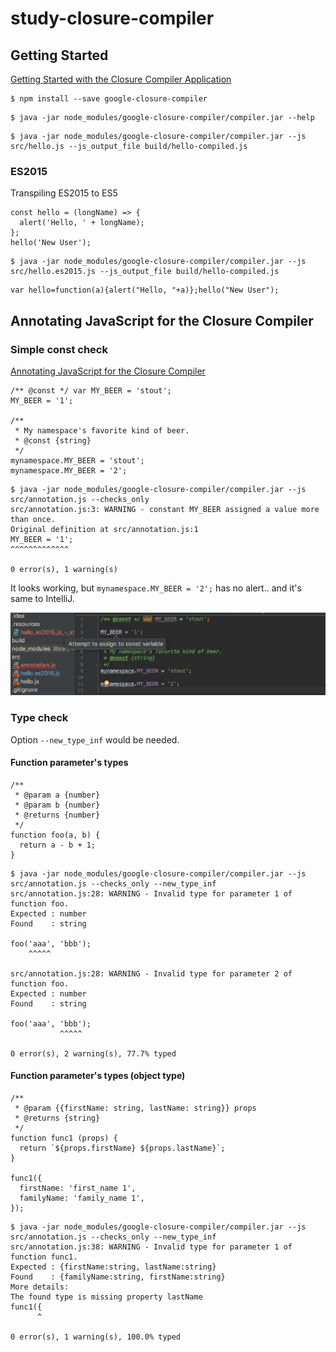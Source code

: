 # study-closure-compiler

## Getting Started

[Getting Started with the Closure Compiler Application](https://developers.google.com/closure/compiler/docs/gettingstarted_app)

```
$ npm install --save google-closure-compiler
```

```$xslt
$ java -jar node_modules/google-closure-compiler/compiler.jar --help
```

```$xslt
$ java -jar node_modules/google-closure-compiler/compiler.jar --js src/hello.js --js_output_file build/hello-compiled.js
```

### ES2015

Transpiling ES2015 to ES5

```$xslt
const hello = (longName) => {
  alert('Hello, ' + longName);
};
hello('New User');
```

```$xslt
$ java -jar node_modules/google-closure-compiler/compiler.jar --js src/hello.es2015.js --js_output_file build/hello-compiled.js
```

```$xslt
var hello=function(a){alert("Hello, "+a)};hello("New User");
```

## Annotating JavaScript for the Closure Compiler 

### Simple const check

[Annotating JavaScript for the Closure Compiler](https://github.com/google/closure-compiler/wiki/Annotating-JavaScript-for-the-Closure-Compiler)

```$xslt
/** @const */ var MY_BEER = 'stout';
MY_BEER = '1';

/**
 * My namespace's favorite kind of beer.
 * @const {string}
 */
mynamespace.MY_BEER = 'stout';
mynamespace.MY_BEER = '2';
```

```$xslt
$ java -jar node_modules/google-closure-compiler/compiler.jar --js src/annotation.js --checks_only
src/annotation.js:3: WARNING - constant MY_BEER assigned a value more than once.
Original definition at src/annotation.js:1
MY_BEER = '1';
^^^^^^^^^^^^^

0 error(s), 1 warning(s)
```

It looks working, but `mynamespace.MY_BEER = '2';` has no alert.. and it's same to IntelliJ.

![alert](./.resources/annotation_js_-_study-closure-compiler_-____workspaces_sandbox_study-closure-compiler_.png)

### Type check

Option `--new_type_inf` would be needed.

#### Function parameter's types

```$xslt
/**
 * @param a {number}
 * @param b {number}
 * @returns {number}
 */
function foo(a, b) {
  return a - b + 1;
}
```

```$xslt
$ java -jar node_modules/google-closure-compiler/compiler.jar --js src/annotation.js --checks_only --new_type_inf
src/annotation.js:28: WARNING - Invalid type for parameter 1 of function foo.
Expected : number
Found    : string

foo('aaa', 'bbb');
    ^^^^^

src/annotation.js:28: WARNING - Invalid type for parameter 2 of function foo.
Expected : number
Found    : string

foo('aaa', 'bbb');
           ^^^^^

0 error(s), 2 warning(s), 77.7% typed
```

#### Function parameter's types (object type)

```$xslt
/**
 * @param {{firstName: string, lastName: string}} props
 * @returns {string}
 */
function func1 (props) {
  return `${props.firstName} ${props.lastName}`;
}

func1({
  firstName: 'first_name 1',
  familyName: 'family_name 1',
});
```

```$xslt
$ java -jar node_modules/google-closure-compiler/compiler.jar --js src/annotation.js --checks_only --new_type_inf
src/annotation.js:38: WARNING - Invalid type for parameter 1 of function func1.
Expected : {firstName:string, lastName:string}
Found    : {familyName:string, firstName:string}
More details:
The found type is missing property lastName
func1({
      ^

0 error(s), 1 warning(s), 100.0% typed
```

